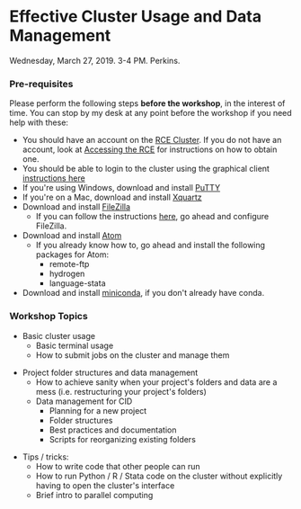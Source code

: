 # Effective Cluster Usage and Data Management

Wednesday, March 27, 2019. 3-4 PM. Perkins.

### Pre-requisites

Please perform the following steps **before the workshop**, in the interest of time. You can stop by my desk at any point before the workshop if you need help with these:

- You should have an account on the [RCE Cluster](https://rce-docs.hmdc.harvard.edu/). If you do not have an account, look at [Accessing the RCE](https://rce-docs.hmdc.harvard.edu/book/accessing-rce-0) for instructions on how to obtain one.
- You should be able to login to the cluster using the graphical client [instructions here](https://rce-docs.hmdc.harvard.edu/nx4)
- If you're using Windows, download and install [PuTTY](https://www.putty.org/)
- If you're on a Mac, download and install [Xquartz](https://www.xquartz.org/)
- Download and install [FileZilla](https://rce-docs.hmdc.harvard.edu/book/installing-filezilla)
    + If you can follow the instructions [here](https://rce-docs.hmdc.harvard.edu/book/configuring-filezilla), go ahead and configure FileZilla.
- Download and install [Atom](https://atom.io/)
    + If you already know how to, go ahead and install the following packages for Atom:
        - remote-ftp
        - hydrogen
        - language-stata
- Download and install [miniconda](https://docs.conda.io/en/latest/miniconda.html), if you don't already have conda.


### Workshop Topics

- Basic cluster usage
    + Basic terminal usage
    + How to submit jobs on the cluster and manage them
+ Project folder structures and data management
    + How to achieve sanity when your project's folders and data are a mess (i.e. restructuring your project's folders)
    + Data management for CID
        - Planning for a new project
        - Folder structures
        - Best practices and documentation
        - Scripts for reorganizing existing folders
- Tips / tricks:
	+ How to write code that other people can run
    + How to run Python / R / Stata code on the cluster without explicitly having to open the cluster's interface
    + Brief intro to parallel computing

